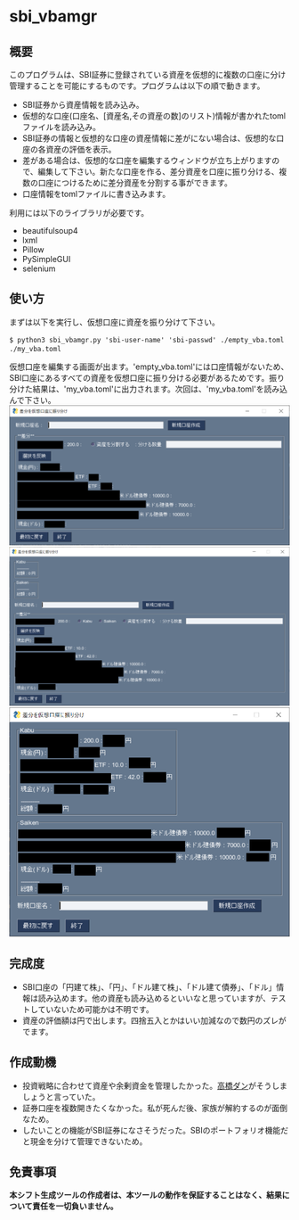 # sbi_vbamgr
## 概要
このプログラムは、SBI証券に登録されている資産を仮想的に複数の口座に分け管理することを可能にするものです。プログラムは以下の順で動きます。
- SBI証券から資産情報を読み込み。
- 仮想的な口座(口座名、[資産名,その資産の数]のリスト)情報が書かれたtomlファイルを読み込み。
- SBI証券の情報と仮想的な口座の資産情報に差がにない場合は、仮想的な口座の各資産の評価を表示。
- 差がある場合は、仮想的な口座を編集するウィンドウが立ち上がりますので、編集して下さい。新たな口座を作る、差分資産を口座に振り分ける、複数の口座につけるために差分資産を分割する事ができます。
- 口座情報をtomlファイルに書き込みます。

利用には以下のライブラリが必要です。
- beautifulsoup4
- lxml
- Pillow
- PySimpleGUI
- selenium
## 使い方
まずは以下を実行し、仮想口座に資産を振り分けて下さい。
```
$ python3 sbi_vbamgr.py 'sbi-user-name' 'sbi-passwd' ./empty_vba.toml ./my_vba.toml
```
仮想口座を編集する画面が出ます。'empty_vba.toml'には口座情報がないため、SBI口座にあるすべての資産を仮想口座に振り分ける必要があるためです。振り分けた結果は、'my_vba.toml'に出力されます。次回は、'my_vba.toml'を読み込んで下さい。
![仮想口座編集ウィンドウ](img/1_.png)
![仮想口座名入力後](img/2_.png)
![資産を振り分け後](img/3_.png)
## 完成度
- SBI口座の「円建て株」、「円」、「ドル建て株」、「ドル建て債券」、「ドル」情報は読み込めます。他の資産も読み込めるといいなと思っていますが、テストしていないため可能かは不明です。
- 資産の評価額は円で出します。四捨五入とかはいい加減なので数円のズレがでます。
## 作成動機
- 投資戦略に合わせて資産や余剰資金を管理したかった。[高橋ダン](https://twitter.com/Dan_Takahashi)がそうしましょうと言っていた。
- 証券口座を複数開きたくなかった。私が死んだ後、家族が解約するのが面倒なため。
- したいことの機能がSBI証券になさそうだった。SBIのポートフォリオ機能だと現金を分けて管理できないため。
## 免責事項
**本シフト生成ツールの作成者は、本ツールの動作を保証することはなく、結果について責任を一切負いません。**